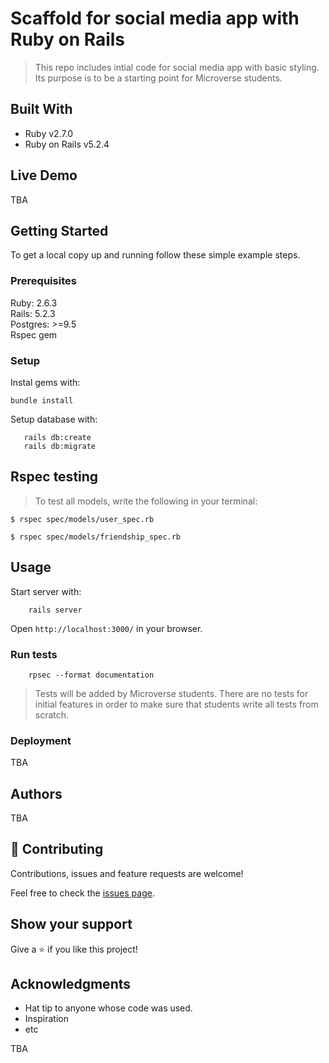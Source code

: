 # Scaffold for social media app with Ruby on Rails

> This repo includes intial code for social media app with basic styling. Its purpose is to be a starting point for Microverse students.

## Built With

- Ruby v2.7.0
- Ruby on Rails v5.2.4

## Live Demo

TBA


## Getting Started

To get a local copy up and running follow these simple example steps.

### Prerequisites

Ruby: 2.6.3    
Rails: 5.2.3   
Postgres: >=9.5    
Rspec gem

### Setup

Instal gems with:

```
bundle install
```

Setup database with:

```
   rails db:create
   rails db:migrate
```


## Rspec testing
 > To test all models, write the following in your terminal:
 ```
$ rspec spec/models/user_spec.rb
```
```
$ rspec spec/models/friendship_spec.rb
```

## Usage


Start server with:

```
    rails server
```

Open `http://localhost:3000/` in your browser.

### Run tests

```
    rpsec --format documentation
```

> Tests will be added by Microverse students. There are no tests for initial features in order to make sure that students write all tests from scratch.

### Deployment

TBA

## Authors

TBA

## 🤝 Contributing

Contributions, issues and feature requests are welcome!

Feel free to check the [issues page](issues/).

## Show your support

Give a ⭐️ if you like this project!

## Acknowledgments


- Hat tip to anyone whose code was used.                                                                                                                                                                                                                                                                                                                                                                                                                                                                                                                                                                                                                                                                                                                                                         
- Inspiration
- etc


TBA

